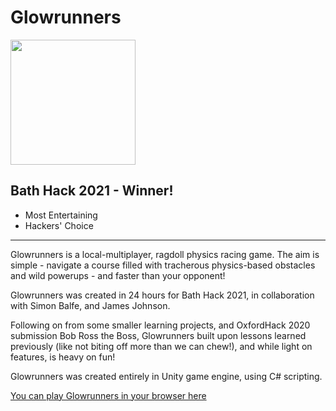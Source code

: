 # Glowrunners

<img src="https://user-images.githubusercontent.com/20879490/163437379-aef75f64-2904-4cf4-8553-42702dd3a1fd.png" width=200 />

## Bath Hack 2021 - Winner!
- Most Entertaining
- Hackers' Choice
---
Glowrunners is a local-multiplayer, ragdoll physics racing game. The aim is simple - navigate a course filled with tracherous physics-based obstacles and wild powerups - and faster than your opponent!

Glowrunners was created in 24 hours for Bath Hack 2021, in collaboration with Simon Balfe, and James Johnson.

Following on from some smaller learning projects, and OxfordHack 2020 submission Bob Ross the Boss, Glowrunners built upon lessons learned previously (like not biting off more than we can chew!), and while light on features, is heavy on fun!

Glowrunners was created entirely in Unity game engine, using C# scripting.

[You can play Glowrunners in your browser here](https://briggsywxf.github.io/Glowrunners-Game/)
